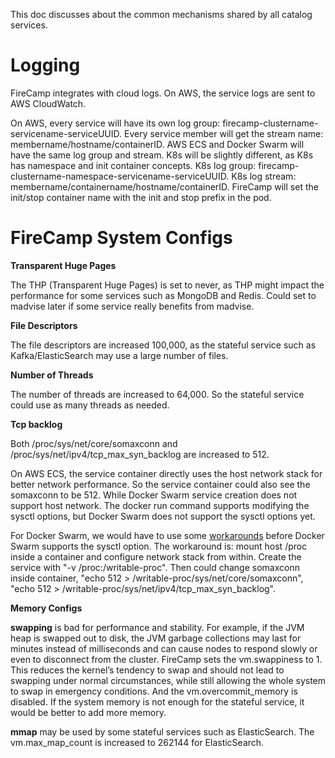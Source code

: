 This doc discusses about the common mechanisms shared by all catalog services.

# Logging

FireCamp integrates with cloud logs. On AWS, the service logs are sent to AWS CloudWatch.

On AWS, every service will have its own log group: firecamp-clustername-servicename-serviceUUID. Every service member will get the stream name: membername/hostname/containerID. AWS ECS and Docker Swarm will have the same log group and stream. K8s will be slightly different, as K8s has namespace and init container concepts. K8s log group: firecamp-clustername-namespace-servicename-serviceUUID. K8s log stream: membername/containername/hostname/containerID. FireCamp will set the init/stop container name with the init and stop prefix in the pod.

# FireCamp System Configs

**Transparent Huge Pages**

The THP (Transparent Huge Pages) is set to never, as THP might impact the performance for some services such as MongoDB and Redis. Could set to madvise later if some service really benefits from madvise.

**File Descriptors**

The file descriptors are increased 100,000, as the stateful service such as Kafka/ElasticSearch may use a large number of files.

**Number of Threads**

The number of threads are increased to 64,000. So the stateful service could use as many threads as needed.

**Tcp backlog**

Both /proc/sys/net/core/somaxconn and /proc/sys/net/ipv4/tcp_max_syn_backlog are increased to 512.

On AWS ECS, the service container directly uses the host network stack for better network performance. So the service container could also see the somaxconn to be 512. While Docker Swarm service creation does not support host network. The docker run command supports modifying the sysctl options, but Docker Swarm does not support the sysctl options yet.

For Docker Swarm, we would have to use some [workarounds](https://residentsummer.github.io/posts/2016/02/07/docker-somaxconn/) before Docker Swarm supports the sysctl option. The workaround is: mount host /proc inside a container and configure network stack from within. Create the service with "-v /proc:/writable-proc". Then could change somaxconn inside container, "echo 512 > /writable-proc/sys/net/core/somaxconn", "echo 512 > /writable-proc/sys/net/ipv4/tcp_max_syn_backlog".

**Memory Configs**

**swapping** is bad for performance and stability. For example, if the JVM heap is swapped out to disk, the JVM garbage collections may last for minutes instead of milliseconds and can cause nodes to respond slowly or even to disconnect from the cluster. FireCamp sets the vm.swappiness to 1. This reduces the kernel’s tendency to swap and should not lead to swapping under normal circumstances, while still allowing the whole system to swap in emergency conditions. And the vm.overcommit_memory is disabled. If the system memory is not enough for the stateful service, it would be better to add more memory.

**mmap** may be used by some stateful services such as ElasticSearch. The vm.max_map_count is increased to 262144 for ElasticSearch.

